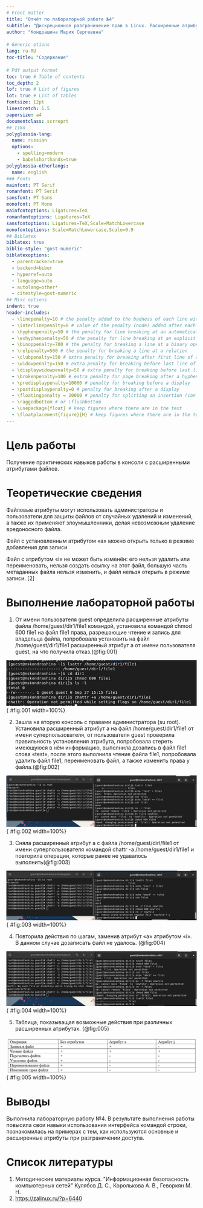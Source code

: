 ```yaml
---
# Front matter
title: "Отчёт по лабораторной работе №4"
subtitle: "Дискреционное разграничение прав в Linux. Расширенные атрибуты"
author: "Кондрашина Мария Сергеевна"

# Generic otions
lang: ru-RU
toc-title: "Содержание"

# Pdf output format
toc: true # Table of contents
toc_depth: 2
lof: true # List of figures
lot: true # List of tables
fontsize: 12pt
linestretch: 1.5
papersize: a4
documentclass: scrreprt
## I18n
polyglossia-lang:
  name: russian
  options:
	- spelling=modern
	- babelshorthands=true
polyglossia-otherlangs:
  name: english
### Fonts
mainfont: PT Serif
romanfont: PT Serif
sansfont: PT Sans
monofont: PT Mono
mainfontoptions: Ligatures=TeX
romanfontoptions: Ligatures=TeX
sansfontoptions: Ligatures=TeX,Scale=MatchLowercase
monofontoptions: Scale=MatchLowercase,Scale=0.9
## Biblatex
biblatex: true
biblio-style: "gost-numeric"
biblatexoptions:
  - parentracker=true
  - backend=biber
  - hyperref=auto
  - language=auto
  - autolang=other*
  - citestyle=gost-numeric
## Misc options
indent: true
header-includes:
  - \linepenalty=10 # the penalty added to the badness of each line within a paragraph (no associated penalty node) Increasing the value makes tex try to have fewer lines in the paragraph.
  - \interlinepenalty=0 # value of the penalty (node) added after each line of a paragraph.
  - \hyphenpenalty=50 # the penalty for line breaking at an automatically inserted hyphen
  - \exhyphenpenalty=50 # the penalty for line breaking at an explicit hyphen
  - \binoppenalty=700 # the penalty for breaking a line at a binary operator
  - \relpenalty=500 # the penalty for breaking a line at a relation
  - \clubpenalty=150 # extra penalty for breaking after first line of a paragraph
  - \widowpenalty=150 # extra penalty for breaking before last line of a paragraph
  - \displaywidowpenalty=50 # extra penalty for breaking before last line before a display math
  - \brokenpenalty=100 # extra penalty for page breaking after a hyphenated line
  - \predisplaypenalty=10000 # penalty for breaking before a display
  - \postdisplaypenalty=0 # penalty for breaking after a display
  - \floatingpenalty = 20000 # penalty for splitting an insertion (can only be split footnote in standard LaTeX)
  - \raggedbottom # or \flushbottom
  - \usepackage{float} # keep figures where there are in the text
  - \floatplacement{figure}{H} # keep figures where there are in the text
---
```


# Цель работы

Получение практических навыков работы в консоли с расширенными атрибутами файлов.

# Теоретические сведения

Файловые атрибуты могут использовать администраторы и пользователи для защиты файлов от случайных удалений и изменений, а также их применяют злоумышленники, делая невозможным удаление вредоносного файла.

Файл с установленным атрибутом «a» можно открыть только в режиме добавления для записи.

Файл с атрибутом «i» не может быть изменён: его нельзя удалить или переименовать, нельзя создать ссылку на этот файл, большую часть метаданных файла нельзя изменить, и файл нельзя открыть в режиме записи. [2]

# Выполнение лабораторной работы

1. От имени пользователя guest определила расширенные атрибуты файла /home/guest/dir1/file1 командой, установила командой chmod 600 file1 на файл file1 права, разрешающие чтение и запись для владельца файла, попробовала установить на файл /home/guest/dir1/file1 расширенный атрибут a от имени пользователя guest, на что получила отказ.(@fig:001)

![пункты 1-3](screen\1.png){ #fig:001 width=100%}

2. Зашла на вторую консоль с правами администратора (su root). Установила расширенный атрибут a на файл /home/guest/dir1/file1 от имени суперпользователя, от пользователя guest проверила правильность установления атрибута, попробовала стереть имеющуюся в нём информацию, выполнила дозапись в файл file1 слова «test», после этого выполнила чтение файла file1, попробовала удалить файл file1, переименовать файл, а также изменить права у файла.(@fig:002)

![С расширенным атрибутом а](screen\5.png){ #fig:002 width=100%}

3. Сняла расширенный атрибут a с файла /home/guest/dirl/file1 от имени суперпользователя командой chattr -a /home/guest/dir1/file1 и повторила операции, которые ранее не удавалось выполнить(@fig:003)

![Без расширенных атрибутов](screen\6.png){ #fig:003 width=100%}

4. Повторила действия по шагам, заменив атрибут «a» атрибутом «i». В данном случае дозаписать файл не удалось. (@fig:004)

![С расширенным атрибутом i](screen\7.png){ #fig:004 width=100%}

5. Таблица, показыващая возможные действия при различных расширенных атрибутах. (@fig:005)

![Таблица, возможных действий при различных расширенных атрибутах](screen\8.png){ #fig:005 width=100%}

# Выводы

Выполнила лабораторную работу №4.
В результате выполнения работы повысила свои навыки использования интерфейса командой строки, познакомилась на примерах с тем, как используются основные и расширенные атрибуты при разграничении доступа.

# Список литературы

1. Методические материалы курса. "Информационная безопасность компьютерных сетей" Кулябов Д. С., Королькова А. В., Геворкян М. Н.
2. https://zalinux.ru/?p=6440